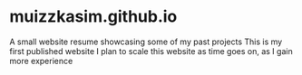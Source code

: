 # muizzkasim.github.io
A small website resume showcasing some of my past projects 
This is my first published website
I plan to scale this website as time goes on, as I gain more experience

